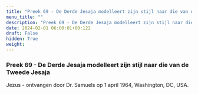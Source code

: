 ```yaml
---
title: "Preek 69 - De Derde Jesaja modelleert zijn stijl naar die van de Tweede Jesaja"
menu_title: ""
description: "Preek 69 - De Derde Jesaja modelleert zijn stijl naar die van de Tweede Jesaja"
date: 2024-02-01 06:00:01+00:122
draft: False
hidden: True
weight:
---
```

### Preek 69 - De Derde Jesaja modelleert zijn stijl naar die van de Tweede Jesaja

Jezus - ontvangen door Dr. Samuels op 1 april 1964, Washington, DC, USA.
